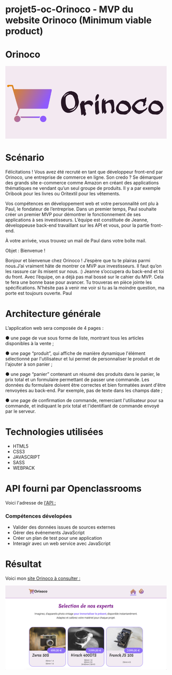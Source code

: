 # projet5-oc-Orinoco - MVP du website Orinoco (Minimum viable product)

# Orinoco 

![](images/logo.png)

# Scénario

Félicitations ! Vous avez été recruté en tant que développeur front-end par Orinoco, une entreprise de commerce en ligne.
Son credo ? Se démarquer des grands site e-commerce comme Amazon en créant des applications thématiques ne vendant qu’un seul groupe de produits. Il y a par exemple Oribook pour les livres ou Oritextil pour les vêtements.

Vos compétences en développement web et votre personnalité ont plu à Paul, le fondateur de l’entreprise.
Dans un premier temps, Paul souhaite créer un premier MVP pour démontrer le fonctionnement de ses applications à ses investisseurs.
L’équipe est constituée de Jeanne, développeuse back-end travaillant sur les API et vous, pour la partie front-end.

À votre arrivée, vous trouvez un mail de Paul dans votre boîte mail.

  Objet : Bienvenue !

  Bonjour et bienvenue chez Orinoco ! J’espère que tu te plairas parmi nous.J’ai vraiment hâte de montrer ce MVP aux investisseurs. Il faut qu’on les rassure car ils misent sur nous. :)
  Jeanne s’occupera du back-end et toi du front.
  Avec l’équipe, on a déjà pas mal bossé sur le cahier du MVP. Cela te fera une bonne base pour avancer. Tu trouveras en pièce jointe les spécifications.
  N'hésite pas à venir me voir si tu as la moindre question, ma porte est toujours ouverte.
  Paul
 


# Architecture générale

L’application web sera composée de 4 pages :

● une page de vue sous forme de liste, montrant tous les articles disponibles à la vente ;

● une page “produit”, qui affiche de manière dynamique l'élément sélectionné par l'utilisateur et lui permet de personnaliser le produit et de l'ajouter à son panier ;

● une page “panier” contenant un résumé des produits dans le panier, le prix total et un formulaire permettant de passer une commande. Les données du formulaire doivent être correctes et bien formatées avant d'être renvoyées au back-end. Par exemple, pas de texte dans les champs date ;

● une page de confirmation de commande, remerciant l'utilisateur pour sa commande, et indiquant le prix total et l'identifiant de commande envoyé par le serveur.

# Technologies utilisées

* HTML5
* CSS3
* JAVASCRIPT
* SASS
* WEBPACK

# API fourni par Openclassrooms 

Voici l'adresse de [l'API :](https://oc-p5-api.herokuapp.com/api/cameras)

### Compétences dévelopées

* Valider des données issues de sources externes
* Gérer des événements JavaScript
* Créer un plan de test pour une application
* Interagir avec un web service avec JavaScript

# Résultat

Voici mon [site Orinoco à consulter :](https://av-code80.github.io/AvGhasemian-P5-JS/)

![](https://github.com/Av-code80/AvGhasemian-P5-JS/blob/master/images/orinoco.jpg)